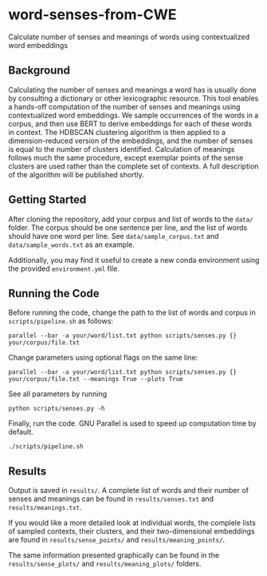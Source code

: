 # word-senses-from-CWE

Calculate number of senses and meanings of words using contextualized word embeddings

<h2>Background</h2>

Calculating the number of senses and meanings a word has is usually done by consulting a dictionary or other lexicographic resource. This tool enables a hands-off computation of the number of senses and meanings using contextualized word embeddings. We sample occurrences of the words in a corpus, and then use BERT to derive embeddings for each of these words in context. The HDBSCAN clustering algorithm is then applied to a dimension-reduced version of the embeddings, and the number of senses is equal to the number of clusters identified. Calculation of meanings follows much the same procedure, except exemplar points of the sense clusters are used rather than the complete set of contexts. A full description of the algorithm will be published shortly. 

<h2>Getting Started</h2>

After cloning the repository, add your corpus and list of words to the ```data/``` folder. The corpus should be one sentence per line, and the list of words should have one word per line. See ```data/sample_corpus.txt``` and ```data/sample_words.txt``` as an example. 

Additionally, you may find it useful to create a new conda environment using the provided ```environment.yml``` file.

<h2>Running the Code</h2>

Before running the code, change the path to the list of words and corpus in ```scripts/pipeline.sh``` as follows:
    
```
parallel --bar -a your/word/list.txt python scripts/senses.py {} your/corpus/file.txt
```

Change parameters using optional flags on the same line: 

```
parallel --bar -a your/word/list.txt python scripts/senses.py {} your/corpus/file.txt --meanings True --plots True
```

See all parameters by running

```
python scripts/senses.py -h
```

Finally, run the code. GNU Parallel is used to speed up computation time by default. 

```
./scripts/pipeline.sh
```

<h2>Results</h2>

Output is saved in ```results/```. A complete list of words and their number of senses and meanings can be found in ```results/senses.txt``` and ```results/meanings.txt```.

If you would like a more detailed look at individual words, the complele lists of sampled contexts, their clusters, and their two-dimensional embeddings are found in ```results/sense_points/``` and ```results/meaning_points/```.

The same information presented graphically can be found in the ```results/sense_plots/``` and ```results/meaning_plots/``` folders.
